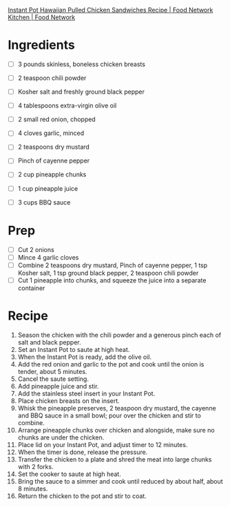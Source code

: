 [Instant Pot Hawaiian Pulled Chicken Sandwiches Recipe | Food Network Kitchen | Food Network](https://www.foodnetwork.com/recipes/food-network-kitchen/instant-pot-hawaiian-pulled-chicken-sandwiches-3894819)

# Ingredients
- [ ] 3 pounds skinless, boneless chicken breasts
- [ ] 2 teaspoon chili powder
- [ ] Kosher salt and freshly ground black pepper
- [ ] 4 tablespoons extra-virgin olive oil
- [ ] 2 small red onion, chopped
- [ ] 4 cloves garlic, minced
- [ ] 2 teaspoons dry mustard
- [ ] Pinch of cayenne pepper
- [ ] 2 cup pineapple chunks
- [ ] 1 cup pineapple juice
- [ ] 3 cups BBQ sauce


# Prep
- [ ] Cut 2 onions
- [ ] Mince 4 garlic cloves
- [ ] Combine 2 teaspoons dry mustard, Pinch of cayenne pepper, 1 tsp Kosher salt, 1 tsp ground black pepper, 2 teaspoon chili powder
- [ ] Cut 1 pineapple into chunks, and squeeze the juice into a separate container

# Recipe
1. Season the chicken with the chili powder and a generous pinch each of salt and black pepper.
2. Set an Instant Pot to saute at high heat.
3. When the Instant Pot is ready, add the olive oil.
4. Add the red onion and garlic to the pot and cook until the onion is tender, about 5 minutes.
5. Cancel the saute setting.
6. Add pineapple juice and stir.
7. Add the stainless steel insert in your Instant Pot.
8. Place chicken breasts on the insert.
9. Whisk the pineapple preserves, 2 teaspoon dry mustard, the cayenne and BBQ sauce in a small bowl; pour over the chicken and stir to combine.
10. Arrange pineapple chunks over chicken and alongside, make sure no chunks are under the chicken.
11. Place lid on your Instant Pot, and adjust timer to 12 minutes.
12. When the timer is done, release the pressure.
13. Transfer the chicken to a plate and shred the meat into large chunks with 2 forks.
14. Set the cooker to saute at high heat.
15. Bring the sauce to a simmer and cook until reduced by about half, about 8 minutes.
16. Return the chicken to the pot and stir to coat.